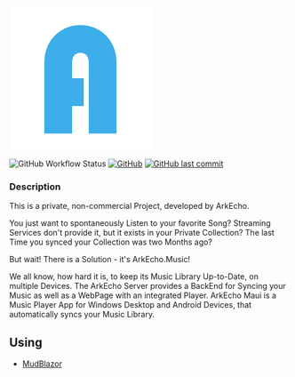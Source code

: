 ![Logo](ArkEcho.Core/Resources/logo/logo_readme.png)

![GitHub Workflow Status](https://img.shields.io/github/actions/workflow/status/arkecho/arkecho.music/build-test-on-push-develop.yml?branch=develop&logo=github&style=flat-square)
[![GitHub](https://img.shields.io/github/license/arkecho/arkecho.music?color=594ae2&logo=github&style=flat-square)](https://github.com/arkecho/arkecho.music/blob/master/LICENSE)
[![GitHub last commit](https://img.shields.io/github/last-commit/arkecho/arkecho.music?color=594ae2&style=flat-square&logo=github)](https://github.com/arkecho/arkecho.music)

### Description
This is a private, non-commercial Project, developed by ArkEcho.

You just want to spontaneously Listen to your favorite Song?
Streaming Services don't provide it, but it exists in your Private Collection?
The last Time you synced your Collection was two Months ago?

But wait! There is a Solution - it's ArkEcho.Music!

We all know, how hard it is, to keep its Music Library Up-to-Date, on multiple Devices.
The ArkEcho Server provides a BackEnd for Syncing your Music as well as a WebPage with an integrated Player.
ArkEcho Maui is a Music Player App for Windows Desktop and Android Devices,
that automatically syncs your Music Library.

## Using
- [MudBlazor](https://github.com/MudBlazor/MudBlazor)

